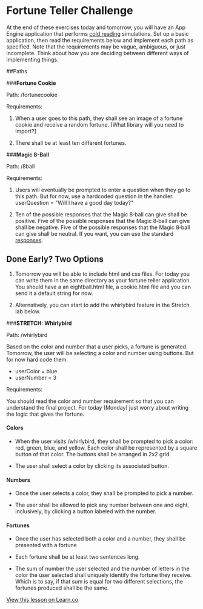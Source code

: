

# Fortune Teller Challenge

At the end of these exercises today and tomorrow, you will have an App Engine application that performs [cold reading](https://en.wikipedia.org/wiki/Cold_reading) simulations. Set up a basic application, then read the requirements below and implement each path as specified. Note that the requirements may be vague, ambiguous, or just incomplete. Think about how you are deciding between different ways of implementing things.

##Paths

###**Fortune Cookie**

Path: /fortunecookie

Requirements:

1. When a user goes to this path, they shall see an image of a fortune cookie and receive a random fortune. [What library will you need to import?]

2. There shall be at least ten different fortunes.




###**Magic 8-Ball**

Path: /8ball

Requirements:

1. Users will eventually be prompted to enter a question when they go to this path. But for now, use a hardcoded question in the handler. userQuestion = "Will I have a good day today?"

2. Ten of the possible responses that the Magic 8‐ball can give shall be positive. Five of the possible responses that the Magic 8‐ball can give shall be negative. Five of the possible responses that the Magic 8‐ball can give shall be neutral. If you want, you can use the standard [responses](http://en.wikipedia.org/wiki/Magic_8_ball#Possible_answers).



## Done Early? Two Options
1. Tomorrow you will be able to include html and css files. For today you can write them in the same directory as your fortune teller application. You should have a an eightball.html file, a cookie.html file and you can send it a default string for now.

2. Alternatively, you can start to add the whirlybird feature in the Stretch lab below.

###**STRETCH: Whirlybird**

Path: /whirlybird

Based on the color and number that a user picks, a fortune is generated. Tomorrow, the user will be selecting a color and number using buttons. But for now hard code them. 
* userColor = blue
* userNumber = 3

Requirements:

You should read the color and number requirement so that you can understand the final project. For today (Monday) just worry about writing the logic that gives the fortune.

#### Colors

* When the user visits /whirlybird, they shall be prompted to pick a color: red, green, blue, and yellow. Each color shall be represented by a square button of that color. The buttons shall be arranged in 2x2 grid.

* The user shall select a color by clicking its associated button.

#### Numbers

* Once the user selects a color, they shall be prompted to pick a number.

* The user shall be allowed to pick any number between one and eight, inclusively, by clicking a button labeled with the number.

#### Fortunes

*  Once the user has selected both a color and a number, they shall be presented with a fortune

*  Each fortune shall be at least two sentences long.

* The sum of number the user selected and the number of letters in the color the user selected shall uniquely identify the fortune they receive. Which is to say, if that sum is equal for two different selections, the fortunes produced shall be the same.

<a href='https://learn.co/lessons/cssi-6-fortune-teller-first-steps' data-visibility='hidden'>View this lesson on Learn.co</a>
